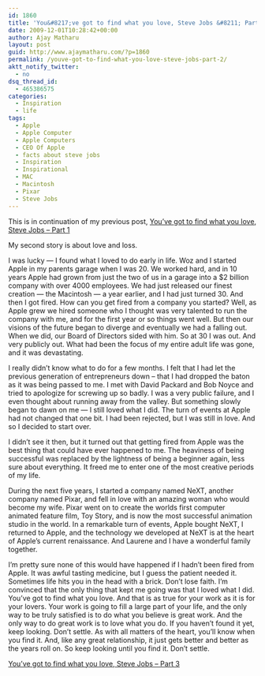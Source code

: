 ```yaml
---
id: 1860
title: 'You&#8217;ve got to find what you love, Steve Jobs &#8211; Part 2'
date: 2009-12-01T10:28:42+00:00
author: Ajay Matharu
layout: post
guid: http://www.ajaymatharu.com/?p=1860
permalink: /youve-got-to-find-what-you-love-steve-jobs-part-2/
aktt_notify_twitter:
  - no
dsq_thread_id:
  - 465386575
categories:
  - Inspiration
  - life
tags:
  - Apple
  - Apple Computer
  - Apple Computers
  - CEO Of Apple
  - facts about steve jobs
  - Inspiration
  - Inspirational
  - MAC
  - Macintosh
  - Pixar
  - Steve Jobs
---
```

This is in continuation of my previous post, [You&#8217;ve got to find what you love, Steve Jobs &#8211; Part 1](http://www.ajaymatharu.com/youve-got-to-find-what-you-love-steve-jobs-part-1/)

My second story is about love and loss.

I was lucky — I found what I loved to do early in life. Woz and I started Apple in my parents garage when I was 20. We worked hard, and in 10 years Apple had grown from just the two of us in a garage into a $2 billion company with over 4000 employees. We had just released our finest creation — the Macintosh — a year earlier, and I had just turned 30. And then I got fired. How can you get fired from a company you started? Well, as Apple grew we hired someone who I thought was very talented to run the company with me, and for the first year or so things went well. But then our visions of the future began to diverge and eventually we had a falling out. When we did, our Board of Directors sided with him. So at 30 I was out. And very publicly out. What had been the focus of my entire adult life was gone, and it was devastating.

I really didn&#8217;t know what to do for a few months. I felt that I had let the previous generation of entrepreneurs down &#8211; that I had dropped the baton as it was being passed to me. I met with David Packard and Bob Noyce and tried to apologize for screwing up so badly. I was a very public failure, and I even thought about running away from the valley. But something slowly began to dawn on me — I still loved what I did. The turn of events at Apple had not changed that one bit. I had been rejected, but I was still in love. And so I decided to start over.

I didn&#8217;t see it then, but it turned out that getting fired from Apple was the best thing that could have ever happened to me. The heaviness of being successful was replaced by the lightness of being a beginner again, less sure about everything. It freed me to enter one of the most creative periods of my life.

During the next five years, I started a company named NeXT, another company named Pixar, and fell in love with an amazing woman who would become my wife. Pixar went on to create the worlds first computer animated feature film, Toy Story, and is now the most successful animation studio in the world. In a remarkable turn of events, Apple bought NeXT, I returned to Apple, and the technology we developed at NeXT is at the heart of Apple&#8217;s current renaissance. And Laurene and I have a wonderful family together.

I&#8217;m pretty sure none of this would have happened if I hadn&#8217;t been fired from Apple. It was awful tasting medicine, but I guess the patient needed it. Sometimes life hits you in the head with a brick. Don&#8217;t lose faith. I&#8217;m convinced that the only thing that kept me going was that I loved what I did. You&#8217;ve got to find what you love. And that is as true for your work as it is for your lovers. Your work is going to fill a large part of your life, and the only way to be truly satisfied is to do what you believe is great work. And the only way to do great work is to love what you do. If you haven&#8217;t found it yet, keep looking. Don&#8217;t settle. As with all matters of the heart, you&#8217;ll know when you find it. And, like any great relationship, it just gets better and better as the years roll on. So keep looking until you find it. Don&#8217;t settle.

[You&#8217;ve got to find what you love, Steve Jobs &#8211; Part 3](http://www.ajaymatharu.com/youve-got-to-find-what-you-love-steve-jobs-part-3/)